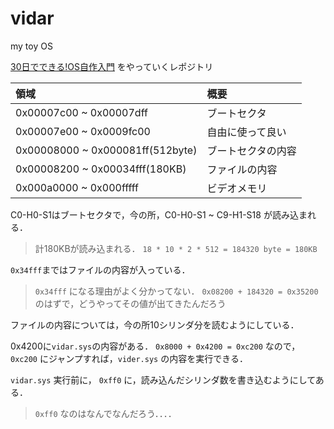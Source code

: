 # vidar

my toy OS

[30日でできる!OS自作入門](http://hrb.osask.jp/) をやっていくレポジトリ


| 領域                             | 概要               |
| :--                              | :--                |
| 0x00007c00 ~ 0x00007dff          | ブートセクタ       |
| 0x00007e00 ~ 0x0009fc00          | 自由に使って良い   |
| 0x00008000 ~ 0x000081ff(512byte) | ブートセクタの内容 |
| 0x00008200 ~ 0x00034fff(180KB)   | ファイルの内容     |
| 0x000a0000 ~ 0x000fffff          | ビデオメモリ       |

C0-H0-S1はブートセクタで，今の所，C0-H0-S1 ~ C9-H1-S18 が読み込まれる．

> 計180KBが読み込まれる．
> `18 * 10 * 2 * 512 = 184320 byte = 180KB`

`0x34fff`まではファイルの内容が入っている．
> `0x34fff` になる理由がよく分かってない．
> `0x08200 + 184320 = 0x35200` のはずで，どうやってその値が出てきたんだろう

ファイルの内容については，今の所10シリンダ分を読むようにしている．

0x4200に`vidar.sys`の内容がある．
`0x8000 + 0x4200 = 0xc200` なので，`0xc200` にジャンプすれば，`vider.sys` の内容を実行できる．

`vidar.sys` 実行前に， `0xff0` に，読み込んだシリンダ数を書き込むようにしてある．
> `0xff0` なのはなんでなんだろう．．．．
